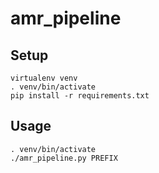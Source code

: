 # amr_pipeline

## Setup
```
virtualenv venv
. venv/bin/activate
pip install -r requirements.txt
```

## Usage
```
. venv/bin/activate
./amr_pipeline.py PREFIX
```

